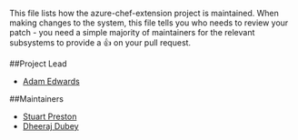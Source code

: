 This file lists how the azure-chef-extension project is maintained. When making changes to the system, this file tells you who needs to review your patch - you need a simple majority of maintainers for the relevant subsystems to provide a :+1: on your pull request.

##Project Lead
* [Adam Edwards](https://github.com/adamedx)

##Maintainers
* [Stuart Preston](https://github.com/stuartpreston)
* [Dheeraj Dubey](https://github.com/dheerajd-msys)

